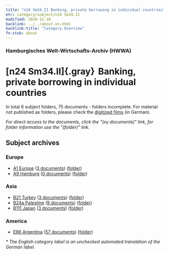 ```yaml
---
title: "n24 Sm34.II Banking, private borrowing in individual countries"
etr: category/subject/n24 Sm34.II
modified: 2020-12-18
backlink: ../../about.en.html
backlink-title: "Category Overview"
fn-stub: about
---
```


### Hamburgisches Welt-Wirtschafts-Archiv (HWWA)
# [n24 Sm34.II]{.gray}&#8201; Banking, private borrowing in individual countries&#160; 





In total 6 subject folders, 75 documents - folders incomplete.
For material not published as folders, please check the [digitized films](/film/h1_sh) (in German).

_For direct access to the documents, click the "(xy documents)" link, for folder information use the "(folder)" link._

## Subject archives



### Europe

- [A1 Europe](../../../geo/about.en.html#A1) (<a href="https://dfg-viewer.de/show/?tx_dlf[id]=https://pm20.zbw.eu/mets/sh/1408xx/140892/1454xx/145405/public.mets.en.xml" target="_blank">3 documents</a>) ([folder](http://purl.org/pressemappe20/folder/sh/140892,145405))
- [A9 Hamburg](../../../geo/about.en.html#A9) (<a href="https://dfg-viewer.de/show/?tx_dlf[id]=https://pm20.zbw.eu/mets/sh/1409xx/140905/1454xx/145405/public.mets.en.xml" target="_blank">0 documents</a>) ([folder](http://purl.org/pressemappe20/folder/sh/140905,145405))

### Asia

- [B21 Turkey](../../../geo/about.en.html#B21) (<a href="https://dfg-viewer.de/show/?tx_dlf[id]=https://pm20.zbw.eu/mets/sh/1411xx/141111/1454xx/145405/public.mets.en.xml" target="_blank">3 documents</a>) ([folder](http://purl.org/pressemappe20/folder/sh/141111,145405))
- [B24a Palestine](../../../geo/about.en.html#B24a) (<a href="https://dfg-viewer.de/show/?tx_dlf[id]=https://pm20.zbw.eu/mets/sh/1411xx/141115/1454xx/145405/public.mets.en.xml" target="_blank">9 documents</a>) ([folder](http://purl.org/pressemappe20/folder/sh/141115,145405))
- [B111 Japan](../../../geo/about.en.html#B111) (<a href="https://dfg-viewer.de/show/?tx_dlf[id]=https://pm20.zbw.eu/mets/sh/1412xx/141272/1454xx/145405/public.mets.en.xml" target="_blank">3 documents</a>) ([folder](http://purl.org/pressemappe20/folder/sh/141272,145405))

### America

- [E86 Argentina](../../../geo/about.en.html#E86) (<a href="https://dfg-viewer.de/show/?tx_dlf[id]=https://pm20.zbw.eu/mets/sh/1416xx/141692/1454xx/145405/public.mets.en.xml" target="_blank">57 documents</a>) ([folder](http://purl.org/pressemappe20/folder/sh/141692,145405))


_* The English category label is an unchecked automated translation of the German label._

